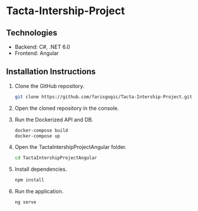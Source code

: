 # Tacta-Intership-Project

## Technologies

- Backend: C#, .NET 6.0
- Frontend: Angular

## Installation Instructions

1. Clone the GitHub repository.

    ```bash
    git clone https://github.com/farisgogic/Tacta-Intership-Project.git
    ```
    
2. Open the cloned repository in the console.

3. Run the Dockerized API and DB.

    ```bash
    docker-compose build
    docker-compose up
    ```
    
4. Open the TactaIntershipProjectAngular folder.

    ```bash
    cd TactaIntershipProjectAngular
    ```

5. Install dependencies.

    ```bash
    npm install
    ```
    
6. Run the application.

    ```bash
    ng serve
    ```
